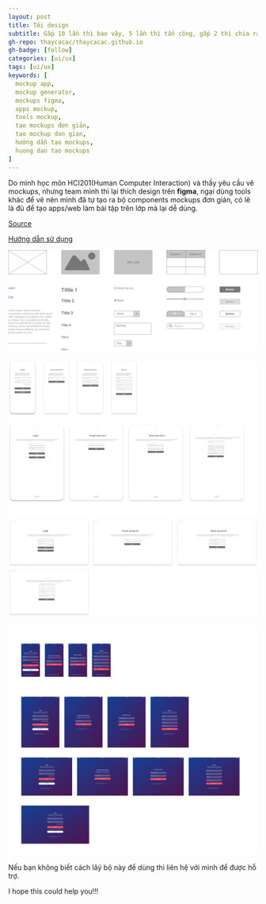 ```yaml
---
layout: post
title: Tôi design
subtitle: Gấp 10 lần thì bao vây, 5 lần thì tấn công, gấp 2 thì chia ra mà đánh, bằng địch thì phải đánh khéo,...
gh-repo: thaycacac/thaycacac.github.io
gh-badge: [follow]
categories: [ui/ux]
tags: [ui/ux]
keywords: [
  mockup app,
  mockup generator,
  mockups figma,
  apps mockup,
  tools mockup,
  tạo mockups đơn giản,
  tao mockup don gian,
  hướng dẫn tạo mockups,
  huong dan tao mockups
]
---
```


Do mình học môn HCI201(Human Computer Interaction) và thầy yêu cầu vẽ mockups, nhưng team mình thì lại thích design trên **figma**, ngại dùng tools khác để vẽ nên mình đã tự tạo ra bộ components mockups đơn giản, có lẽ là đủ để tạo apps/web làm bài tập trên lớp mà lại dễ dùng.

[Source](https://www.figma.com/file/I7KrEL0dABOiIgsB2rYrrY/HCI201?node-id=73%3A5504)

[Hướng dẫn sử dụng](https://www.youtube.com/watch?v=xosUKWyHDEc)

![Share components muckups](/assets/img/mockups/0.png)

![Share components muckups](/assets/img/mockups/1.png)

![Share components muckups](/assets/img/mockups/2.png)

Nếu bạn không biết cách lâý bộ này để dùng thì liên hệ với mình để được hỗ trợ.

I hope this could help you!!!
